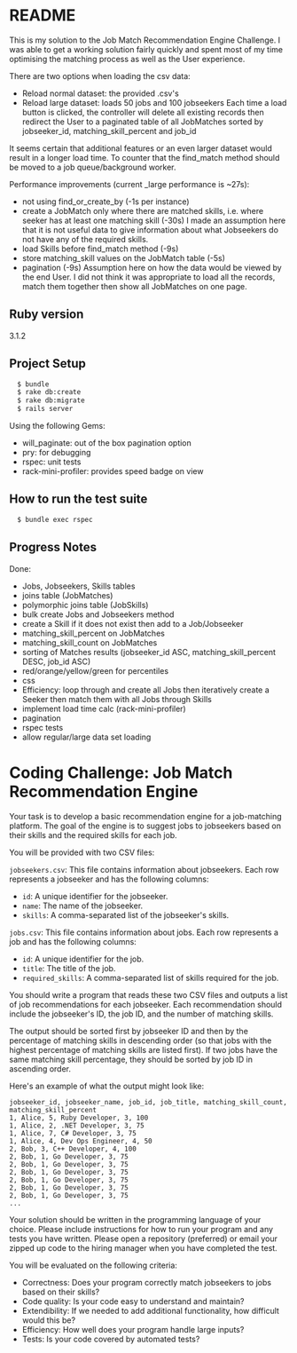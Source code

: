 # README

This is my solution to the Job Match Recommendation Engine Challenge. 
I was able to get a working solution fairly quickly and spent most of my time optimising the matching process as well as the User experience.

There are two options when loading the csv data:
- Reload normal dataset: the provided .csv's
- Reload large dataset: loads 50 jobs and 100 jobseekers
Each time a load button is clicked, the controller will delete all existing records then redirect the User to a paginated table of all JobMatches sorted by jobseeker_id, matching_skill_percent and job_id

It seems certain that additional features or an even larger dataset would result in a longer load time. To counter that the find_match method should be moved to a job queue/background worker. 

Performance improvements (current _large performance is ~27s):
- not using find_or_create_by (-1s per instance)
- create a JobMatch only where there are matched skills, i.e. where seeker has at least one matching skill (-30s)
  I made an assumption here that it is not useful data to give information about what Jobseekers do not have any of the required skills.
- load Skills before find_match method (-9s)
- store matching_skill values on the JobMatch table (-5s)
- pagination (-9s)
  Assumption here on how the data would be viewed by the end User. I did not think it was appropriate to load all the records, match them together then show all JobMatches on one page. 

## Ruby version
3.1.2

## Project Setup
```bash
  $ bundle
  $ rake db:create
  $ rake db:migrate
  $ rails server
```
Using the following Gems:
- will_paginate: out of the box pagination option
- pry: for debugging
- rspec: unit tests
- rack-mini-profiler: provides speed badge on view

## How to run the test suite
```bash
  $ bundle exec rspec
```

## Progress Notes

Done:
- Jobs, Jobseekers, Skills tables
- joins table (JobMatches)
- polymorphic joins table (JobSkills)
- bulk create Jobs and Jobseekers method
- create a Skill if it does not exist then add to a Job/Jobseeker
- matching_skill_percent on JobMatches
- matching_skill_count on JobMatches
- sorting of Matches results (jobseeker_id ASC, matching_skill_percent DESC, job_id ASC)
- red/orange/yellow/green for percentiles
- css
- Efficiency: loop through and create all Jobs then iteratively create a Seeker then match them with all Jobs through Skills
- implement load time calc (rack-mini-profiler)
- pagination
- rspec tests
- allow regular/large data set loading

# Coding Challenge: Job Match Recommendation Engine

Your task is to develop a basic recommendation engine for a job-matching platform. The goal of the engine is to suggest jobs to jobseekers based on their skills and the required skills for each job.

You will be provided with two CSV files:

`jobseekers.csv`: This file contains information about jobseekers. Each row represents a jobseeker and has the following columns:

* `id`: A unique identifier for the jobseeker.
* `name`: The name of the jobseeker.
* `skills`: A comma-separated list of the jobseeker's skills.

`jobs.csv`: This file contains information about jobs. Each row represents a job and has the following columns:

* `id`: A unique identifier for the job.
* `title`: The title of the job.
* `required_skills`: A comma-separated list of skills required for the job.

You should write a program that reads these two CSV files and outputs a list of job recommendations for each jobseeker. Each recommendation should include the jobseeker's ID, the job ID, and the number of matching skills.

The output should be sorted first by jobseeker ID and then by the percentage of matching skills in descending order (so that jobs with the highest percentage of matching skills are listed first). If two jobs have the same matching skill percentage, they should be sorted by job ID in ascending order.

Here's an example of what the output might look like:

```
jobseeker_id, jobseeker_name, job_id, job_title, matching_skill_count, matching_skill_percent
1, Alice, 5, Ruby Developer, 3, 100
1, Alice, 2, .NET Developer, 3, 75
1, Alice, 7, C# Developer, 3, 75
1, Alice, 4, Dev Ops Engineer, 4, 50
2, Bob, 3, C++ Developer, 4, 100
2, Bob, 1, Go Developer, 3, 75
2, Bob, 1, Go Developer, 3, 75
2, Bob, 1, Go Developer, 3, 75
2, Bob, 1, Go Developer, 3, 75
2, Bob, 1, Go Developer, 3, 75
2, Bob, 1, Go Developer, 3, 75
...
```

Your solution should be written in the programming language of your choice. Please include instructions for how to run your program and any tests you have written.
Please open a repository (preferred) or email your zipped up code to the hiring manager when you have completed the test.

You will be evaluated on the following criteria:

* Correctness: Does your program correctly match jobseekers to jobs based on their skills?
* Code quality: Is your code easy to understand and maintain?
* Extendibility: If we needed to add additional functionality, how difficult would this be?
* Efficiency: How well does your program handle large inputs?
* Tests: Is your code covered by automated tests?
